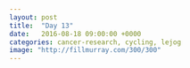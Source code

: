 ```yaml
---
layout: post
title:  "Day 13"
date:   2016-08-18 09:00:00 +0000
categories: cancer-research, cycling, lejog
image: "http://fillmurray.com/300/300"
---
```

